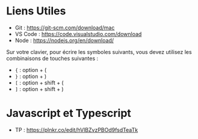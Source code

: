 # Liens Utiles

- Git : https://git-scm.com/download/mac
- VS Code : https://code.visualstudio.com/download
- Node : https://nodejs.org/en/download/

Sur votre clavier, pour écrire les symboles suivants, vous devez utilisez les combinaisons de touches suivantes : 

- `{` : option + (
- `}` : option + )
- `[` : option + shift + (
- `]` : option + shift + )

# Javascript et Typescript 

- TP : https://plnkr.co/edit/hVlBZvzPBOd9fsdTeaTk
